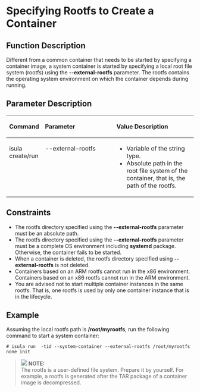 # Specifying Rootfs to Create a Container

## Function Description

Different from a common container that needs to be started by specifying a container image, a system container is started by specifying a local root file system \(rootfs\) using the **--external-rootfs** parameter. The rootfs contains the operating system environment on which the container depends during running.

## Parameter Description

<a name="en-us_topic_0182200826_table99231016135214"></a>
<table><thead align="left"><tr id="en-us_topic_0182200826_row13923616125218"><th class="cellrowborder" valign="top" width="15.2%" id="mcps1.1.4.1.1"><p id="en-us_topic_0182200826_p1692351613529"><a name="en-us_topic_0182200826_p1692351613529"></a><a name="en-us_topic_0182200826_p1692351613529"></a><strong id="b84235270693550"><a name="b84235270693550"></a><a name="b84235270693550"></a>Command</strong></p>
</th>
<th class="cellrowborder" valign="top" width="40.01%" id="mcps1.1.4.1.2"><p id="en-us_topic_0182200826_p3923191620525"><a name="en-us_topic_0182200826_p3923191620525"></a><a name="en-us_topic_0182200826_p3923191620525"></a><strong id="b186341111497"><a name="b186341111497"></a><a name="b186341111497"></a>Parameter</strong></p>
</th>
<th class="cellrowborder" valign="top" width="44.79%" id="mcps1.1.4.1.3"><p id="en-us_topic_0182200826_p3924171618525"><a name="en-us_topic_0182200826_p3924171618525"></a><a name="en-us_topic_0182200826_p3924171618525"></a><strong id="b842352706152130"><a name="b842352706152130"></a><a name="b842352706152130"></a>Value Description</strong></p>
</th>
</tr>
</thead>
<tbody><tr id="en-us_topic_0182200826_row12924616195217"><td class="cellrowborder" valign="top" width="15.2%" headers="mcps1.1.4.1.1 "><p id="en-us_topic_0182200826_p092419166523"><a name="en-us_topic_0182200826_p092419166523"></a><a name="en-us_topic_0182200826_p092419166523"></a>isula create/run</p>
</td>
<td class="cellrowborder" valign="top" width="40.01%" headers="mcps1.1.4.1.2 "><p id="en-us_topic_0182200826_p692431614524"><a name="en-us_topic_0182200826_p692431614524"></a><a name="en-us_topic_0182200826_p692431614524"></a>--external-rootfs</p>
</td>
<td class="cellrowborder" valign="top" width="44.79%" headers="mcps1.1.4.1.3 "><a name="en-us_topic_0182200826_ul1292410168521"></a><a name="en-us_topic_0182200826_ul1292410168521"></a><ul id="en-us_topic_0182200826_ul1292410168521"><li>Variable of the string type.</li><li>Absolute path in the root file system of the container, that is, the path of the rootfs.</li></ul>
</td>
</tr>
</tbody>
</table>

## Constraints

-   The rootfs directory specified using the **--external-rootfs** parameter must be an absolute path.
-   The rootfs directory specified using the **--external-rootfs** parameter must be a complete OS environment including **systemd** package. Otherwise, the container fails to be started.
-   When a container is deleted, the rootfs directory specified using **--external-rootfs** is not deleted.
-   Containers based on an ARM rootfs cannot run in the x86 environment. Containers based on an x86 rootfs cannot run in the ARM environment.
-   You are advised not to start multiple container instances in the same rootfs. That is, one rootfs is used by only one container instance that is in the lifecycle.

## Example

Assuming the local rootfs path is **/root/myrootfs**, run the following command to start a system container:

```
# isula run  -tid --system-container --external-rootfs /root/myrootfs none init
```

>![](./public_sys-resources/icon-note.gif) **NOTE:**   
>The rootfs is a user-defined file system. Prepare it by yourself. For example, a rootfs is generated after the TAR package of a container image is decompressed.  

